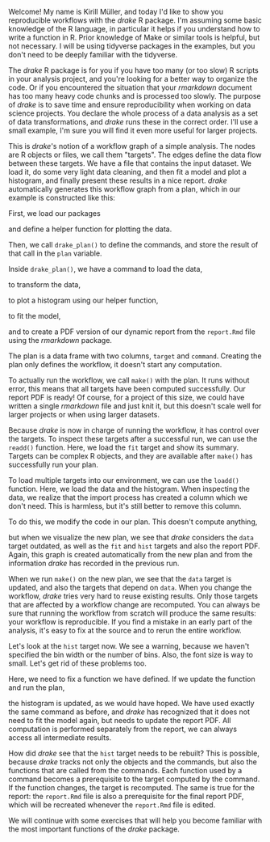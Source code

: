 Welcome! My name is Kirill Müller, and today I'd like to show you reproducible workflows with the *drake* R package. I'm assuming some basic knowledge of the R language, in particular it helps if you understand how to write a function in R. Prior knowledge of Make or similar tools is helpful, but not necessary. I will be using tidyverse packages in the examples, but you don't need to be deeply familiar with the tidyverse.

The *drake* R package is for you if you have too many (or too slow) R scripts in your analysis project, and you're looking for a better way to organize the code. Or if you encountered the situation that your *rmarkdown* document has too many heavy code chunks and is processed too slowly. The purpose of *drake* is to save time and ensure reproducibility when working on data science projects. You declare the whole process of a data analysis as a set of data transformations, and *drake* runs these in the correct order. I'll use a small example, I'm sure you will find it even more useful for larger projects.

This is *drake*'s notion of a workflow graph of a simple analysis. The nodes are R objects or files, we call them "targets". The edges define the data flow between these targets. We have a file that contains the input dataset. We load it, do some very light data cleaning, and then fit a model and plot a histogram, and finally present these results in a nice report. *drake* automatically generates this workflow graph from a plan, which in our example is constructed like this:

First, we load our packages

and define a helper function for plotting the data.

Then, we call `drake_plan()` to define the commands, and store the result of that call in the `plan` variable.

Inside `drake_plan()`, we have a command to load the data,

to transform the data,

to plot a histogram using our helper function,

to fit the model,

and to create a PDF version of our dynamic report from the `report.Rmd` file using the *rmarkdown* package.

The plan is a data frame with two columns, `target` and `command`. Creating the plan only defines the workflow, it doesn't start any computation.

To actually run the workflow, we call `make()` with the plan. It runs without error, this means that all targets have been computed successfully. Our report PDF is ready! Of course, for a project of this size, we could have written a single *rmarkdown* file and just knit it, but this doesn't scale well for larger projects or when using larger datasets.

Because *drake* is now in charge of running the workflow, it has control over the targets. To inspect these targets after a successful run, we can use the `readd()` function. Here, we load the `fit` target and show its summary. Targets can be complex R objects, and they are available after `make()` has successfully run your plan.

To load multiple targets into our environment, we can use the `loadd()` function. Here, we load the data and the histogram. When inspecting the data, we realize that the import process has created a column which we don't need. This is harmless, but it's still better to remove this column.

To do this, we modify the code in our plan. This doesn't compute anything,

but when we visualize the new plan, we see that *drake* considers the `data` target outdated, as well as the `fit` and `hist` targets and also the report PDF. Again, this graph is created automatically from the new plan and from the information *drake* has recorded in the previous run.

When we run `make()` on the new plan, we see that the `data` target is updated, and also the targets that depend on `data`. When you change the workflow, *drake* tries very hard to reuse existing results. Only those targets that are affected by a workflow change are recomputed. You can always be sure that running the workflow from scratch will produce the same results: your workflow is reproducible. If you find a mistake in an early part of the analysis, it's easy to fix at the source and to rerun the entire workflow.

Let's look at the `hist` target now. We see a warning, because we haven't specified the bin width or the number of bins. Also, the font size is way to small. Let's get rid of these problems too.

Here, we need to fix a function we have defined. If we update the function and run the plan,

the histogram is updated, as we would have hoped. We have used exactly the same command as before, and *drake* has recognized that it does not need to fit the model again, but needs to update the report PDF. All computation is performed separately from the report, we can always access all intermediate results.

How did *drake* see that the `hist` target needs to be rebuilt? This is possible, because *drake* tracks not only the objects and the commands, but also the functions that are called from the commands. Each function used by a command becomes a prerequisite to the target computed by the command. If the function changes, the target is recomputed. The same is true for the report: the `report.Rmd` file is also a prerequisite for the final report PDF, which will be recreated whenever the `report.Rmd` file is edited.

We will continue with some exercises that will help you become familiar with the most important functions of the *drake* package.
